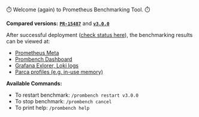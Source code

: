 ⏱️ Welcome (again) to Prometheus Benchmarking Tool. ⏱️

**Compared versions:** [**`PR-15487`**](http://prombench.example.com/15487/prometheus-pr) and [**`v3.0.0`**](http://prombench.example.com/15487/prometheus-release)

After successful deployment ([check status here](https://github.com/prometheus/prometheus/actions/workflows/prombench.yml)), the benchmarking results can be viewed at:

- [Prometheus Meta](http://prombench.example.com/prometheus-meta/graph?g0.expr={namespace%3D"prombench-15487"}&g0.tab=1)
- [Prombench Dashboard](http://prombench.example.com/grafana/d/7gmLoNDmz/prombench?orgId=1&var-pr-number=15487)
- [Grafana Exlorer, Loki logs](http://prombench.example.com/grafana/explore?orgId=1&left=["now-6h","now","loki-meta",{},{"mode":"Logs"},{"ui":[true,true,true,"none"]}])
- [Parca profiles (e.g. in-use memory)](http://prombench.example.com/profiles?expression_a=memory%3Ainuse_space%3Abytes%3Aspace%3Abytes%7Bpr_number%3D%2215487%22%7D&time_selection_a=relative:minute|15)

**Available Commands:**
* To restart benchmark: `/prombench restart v3.0.0`
* To stop benchmark: `/prombench cancel`
* To print help: `/prombench help`

